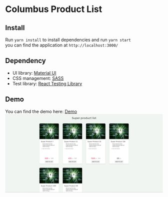 # Columbus Product List

## Install
Run ```yarn install``` to install dependencies and run ```yarn start```  
you can find the application at ```http://localhost:3000/```

## Dependency
* UI library: [Material UI](https://v4.mui.com/)
* CSS management: [SASS](https://sass-lang.com/)
* Test library: [React Testing Library](https://testing-library.com/)

## Demo
You can find the demo here: [Demo]()
![](https://github.com/andylvyp/columbus-product-list/blob/master/screenshot.png)